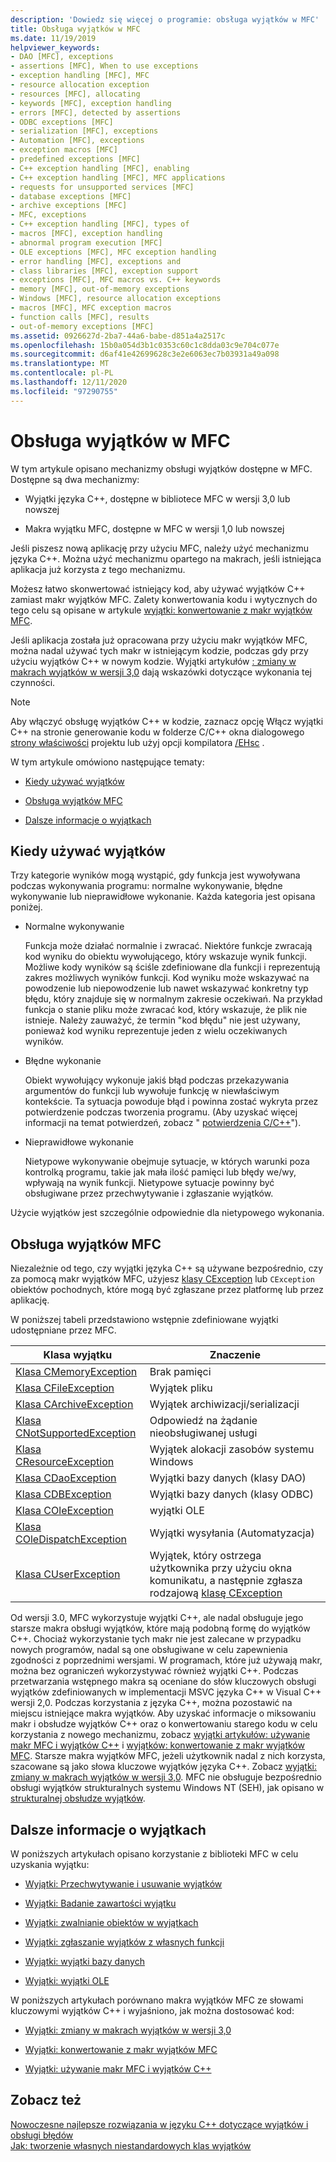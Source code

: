 ```yaml
---
description: 'Dowiedz się więcej o programie: obsługa wyjątków w MFC'
title: Obsługa wyjątków w MFC
ms.date: 11/19/2019
helpviewer_keywords:
- DAO [MFC], exceptions
- assertions [MFC], When to use exceptions
- exception handling [MFC], MFC
- resource allocation exception
- resources [MFC], allocating
- keywords [MFC], exception handling
- errors [MFC], detected by assertions
- ODBC exceptions [MFC]
- serialization [MFC], exceptions
- Automation [MFC], exceptions
- exception macros [MFC]
- predefined exceptions [MFC]
- C++ exception handling [MFC], enabling
- C++ exception handling [MFC], MFC applications
- requests for unsupported services [MFC]
- database exceptions [MFC]
- archive exceptions [MFC]
- MFC, exceptions
- C++ exception handling [MFC], types of
- macros [MFC], exception handling
- abnormal program execution [MFC]
- OLE exceptions [MFC], MFC exception handling
- error handling [MFC], exceptions and
- class libraries [MFC], exception support
- exceptions [MFC], MFC macros vs. C++ keywords
- memory [MFC], out-of-memory exceptions
- Windows [MFC], resource allocation exceptions
- macros [MFC], MFC exception macros
- function calls [MFC], results
- out-of-memory exceptions [MFC]
ms.assetid: 0926627d-2ba7-44a6-babe-d851a4a2517c
ms.openlocfilehash: 15b0a054d3b1c0353c60c1c8dda03c9e704c077e
ms.sourcegitcommit: d6af41e42699628c3e2e6063ec7b03931a49a098
ms.translationtype: MT
ms.contentlocale: pl-PL
ms.lasthandoff: 12/11/2020
ms.locfileid: "97290755"
---
```

# <a name="exception-handling-in-mfc"></a>Obsługa wyjątków w MFC

W tym artykule opisano mechanizmy obsługi wyjątków dostępne w MFC. Dostępne są dwa mechanizmy:

- Wyjątki języka C++, dostępne w bibliotece MFC w wersji 3,0 lub nowszej

- Makra wyjątku MFC, dostępne w MFC w wersji 1,0 lub nowszej

Jeśli piszesz nową aplikację przy użyciu MFC, należy użyć mechanizmu języka C++. Można użyć mechanizmu opartego na makrach, jeśli istniejąca aplikacja już korzysta z tego mechanizmu.

Możesz łatwo skonwertować istniejący kod, aby używać wyjątków C++ zamiast makr wyjątków MFC. Zalety konwertowania kodu i wytycznych do tego celu są opisane w artykule [wyjątki: konwertowanie z makr wyjątków MFC](exceptions-converting-from-mfc-exception-macros.md).

Jeśli aplikacja została już opracowana przy użyciu makr wyjątków MFC, można nadal używać tych makr w istniejącym kodzie, podczas gdy przy użyciu wyjątków C++ w nowym kodzie. Wyjątki artykułów [: zmiany w makrach wyjątków w wersji 3,0](exceptions-changes-to-exception-macros-in-version-3-0.md) dają wskazówki dotyczące wykonania tej czynności.

> [!NOTE]
> Aby włączyć obsługę wyjątków C++ w kodzie, zaznacz opcję Włącz wyjątki C++ na stronie generowanie kodu w folderze C/C++ okna dialogowego [strony właściwości](../build/reference/property-pages-visual-cpp.md) projektu lub użyj opcji kompilatora [/EHsc](../build/reference/eh-exception-handling-model.md) .

W tym artykule omówiono następujące tematy:

- [Kiedy używać wyjątków](#_core_when_to_use_exceptions)

- [Obsługa wyjątków MFC](#_core_mfc_exception_support)

- [Dalsze informacje o wyjątkach](#_core_further_reading_about_exceptions)

## <a name="when-to-use-exceptions"></a><a name="_core_when_to_use_exceptions"></a> Kiedy używać wyjątków

Trzy kategorie wyników mogą wystąpić, gdy funkcja jest wywoływana podczas wykonywania programu: normalne wykonywanie, błędne wykonywanie lub nieprawidłowe wykonanie. Każda kategoria jest opisana poniżej.

- Normalne wykonywanie

   Funkcja może działać normalnie i zwracać. Niektóre funkcje zwracają kod wyniku do obiektu wywołującego, który wskazuje wynik funkcji. Możliwe kody wyników są ściśle zdefiniowane dla funkcji i reprezentują zakres możliwych wyników funkcji. Kod wyniku może wskazywać na powodzenie lub niepowodzenie lub nawet wskazywać konkretny typ błędu, który znajduje się w normalnym zakresie oczekiwań. Na przykład funkcja o stanie pliku może zwracać kod, który wskazuje, że plik nie istnieje. Należy zauważyć, że termin "kod błędu" nie jest używany, ponieważ kod wyniku reprezentuje jeden z wielu oczekiwanych wyników.

- Błędne wykonanie

   Obiekt wywołujący wykonuje jakiś błąd podczas przekazywania argumentów do funkcji lub wywołuje funkcję w niewłaściwym kontekście. Ta sytuacja powoduje błąd i powinna zostać wykryta przez potwierdzenie podczas tworzenia programu. (Aby uzyskać więcej informacji na temat potwierdzeń, zobacz " [potwierdzenia C/C++](/visualstudio/debugger/c-cpp-assertions)").

- Nieprawidłowe wykonanie

   Nietypowe wykonywanie obejmuje sytuacje, w których warunki poza kontrolką programu, takie jak mała ilość pamięci lub błędy we/wy, wpływają na wynik funkcji. Nietypowe sytuacje powinny być obsługiwane przez przechwytywanie i zgłaszanie wyjątków.

Użycie wyjątków jest szczególnie odpowiednie dla nietypowego wykonania.

## <a name="mfc-exception-support"></a><a name="_core_mfc_exception_support"></a> Obsługa wyjątków MFC

Niezależnie od tego, czy wyjątki języka C++ są używane bezpośrednio, czy za pomocą makr wyjątków MFC, użyjesz [klasy CException](reference/cexception-class.md) lub `CException` obiektów pochodnych, które mogą być zgłaszane przez platformę lub przez aplikację.

W poniższej tabeli przedstawiono wstępnie zdefiniowane wyjątki udostępniane przez MFC.

|Klasa wyjątku|Znaczenie|
|---------------------|-------------|
|[Klasa CMemoryException](reference/cmemoryexception-class.md)|Brak pamięci|
|[Klasa CFileException](reference/cfileexception-class.md)|Wyjątek pliku|
|[Klasa CArchiveException](reference/carchiveexception-class.md)|Wyjątek archiwizacji/serializacji|
|[Klasa CNotSupportedException](reference/cnotsupportedexception-class.md)|Odpowiedź na żądanie nieobsługiwanej usługi|
|[Klasa CResourceException](reference/cresourceexception-class.md)|Wyjątek alokacji zasobów systemu Windows|
|[Klasa CDaoException](reference/cdaoexception-class.md)|Wyjątki bazy danych (klasy DAO)|
|[Klasa CDBException](reference/cdbexception-class.md)|Wyjątki bazy danych (klasy ODBC)|
|[Klasa COleException](reference/coleexception-class.md)|wyjątki OLE|
|[Klasa COleDispatchException](reference/coledispatchexception-class.md)|Wyjątki wysyłania (Automatyzacja)|
|[Klasa CUserException](reference/cuserexception-class.md)|Wyjątek, który ostrzega użytkownika przy użyciu okna komunikatu, a następnie zgłasza rodzajową [klasę CException](reference/cexception-class.md)|

Od wersji 3.0, MFC wykorzystuje wyjątki C++, ale nadal obsługuje jego starsze makra obsługi wyjątków, które mają podobną formę do wyjątków C++. Chociaż wykorzystanie tych makr nie jest zalecane w przypadku nowych programów, nadal są one obsługiwane w celu zapewnienia zgodności z poprzednimi wersjami. W programach, które już używają makr, można bez ograniczeń wykorzystywać również wyjątki C++. Podczas przetwarzania wstępnego makra są oceniane do słów kluczowych obsługi wyjątków zdefiniowanych w implementacji MSVC języka C++ w Visual C++ wersji 2,0. Podczas korzystania z języka C++, można pozostawić na miejscu istniejące makra wyjątków. Aby uzyskać informacje o miksowaniu makr i obsłudze wyjątków C++ oraz o konwertowaniu starego kodu w celu korzystania z nowego mechanizmu, zobacz [wyjątki artykułów: używanie makr MFC i wyjątków C++](exceptions-using-mfc-macros-and-cpp-exceptions.md) i [wyjątków: konwertowanie z makr wyjątków MFC](exceptions-converting-from-mfc-exception-macros.md). Starsze makra wyjątków MFC, jeżeli użytkownik nadal z nich korzysta, szacowane są jako słowa kluczowe wyjątków języka C++. Zobacz [wyjątki: zmiany w makrach wyjątków w wersji 3,0](exceptions-changes-to-exception-macros-in-version-3-0.md). MFC nie obsługuje bezpośrednio obsługi wyjątków strukturalnych systemu Windows NT (SEH), jak opisano w [strukturalnej obsłudze wyjątków](/windows/win32/debug/structured-exception-handling).

## <a name="further-reading-about-exceptions"></a><a name="_core_further_reading_about_exceptions"></a> Dalsze informacje o wyjątkach

W poniższych artykułach opisano korzystanie z biblioteki MFC w celu uzyskania wyjątku:

- [Wyjątki: Przechwytywanie i usuwanie wyjątków](exceptions-catching-and-deleting-exceptions.md)

- [Wyjątki: Badanie zawartości wyjątku](exceptions-examining-exception-contents.md)

- [Wyjątki: zwalnianie obiektów w wyjątkach](exceptions-freeing-objects-in-exceptions.md)

- [Wyjątki: zgłaszanie wyjątków z własnych funkcji](exceptions-throwing-exceptions-from-your-own-functions.md)

- [Wyjątki: wyjątki bazy danych](exceptions-database-exceptions.md)

- [Wyjątki: wyjątki OLE](exceptions-ole-exceptions.md)

W poniższych artykułach porównano makra wyjątków MFC ze słowami kluczowymi wyjątków C++ i wyjaśniono, jak można dostosować kod:

- [Wyjątki: zmiany w makrach wyjątków w wersji 3,0](exceptions-changes-to-exception-macros-in-version-3-0.md)

- [Wyjątki: konwertowanie z makr wyjątków MFC](exceptions-converting-from-mfc-exception-macros.md)

- [Wyjątki: używanie makr MFC i wyjątków C++](exceptions-using-mfc-macros-and-cpp-exceptions.md)

## <a name="see-also"></a>Zobacz też

[Nowoczesne najlepsze rozwiązania w języku C++ dotyczące wyjątków i obsługi błędów](../cpp/errors-and-exception-handling-modern-cpp.md)<br/>
[Jak: tworzenie własnych niestandardowych klas wyjątków](https://go.microsoft.com/fwlink/p/?linkid=128045)
